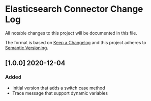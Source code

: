# Elasticsearch Connector Change Log
All notable changes to this project will be documented in this file.

The format is based on [Keep a Changelog](http://keepachangelog.com/)
and this project adheres to [Semantic Versioning](http://semver.org/).

## [1.0.0] 2020-12-04
### Added
- Initial version that adds a switch case method
- Trace message that support dynamic variables
